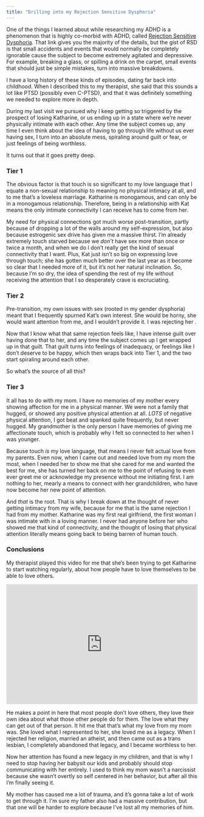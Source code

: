 ```yaml
---
title: "Drilling into my Rejection Sensitive Dysphoria"
---
```


One of the things I learned about while researching my ADHD is a phenomenon that is highly co-morbid with ADHD, called [Rejection Sensitive Dysphoria](https://www.additudemag.com/rejection-sensitive-dysphoria-how-to-treat-it-alongside-adhd/). That link gives you the majority of the details, but the gist of RSD is that small accidents and events that would normally be completely ignorable cause the subject to become extremely agitated and depressive. For example, breaking a glass, or spilling a drink on the carpet, small events that should just be simple mistakes, turn into massive breakdowns.

I have a long history of these kinds of episodes, dating far back into childhood. When I described this to my therapist, she said that this sounds a lot like PTSD (possibly even C-PTSD), and that it was definitely something we needed to explore more in depth.

During my last visit we pursued why I keep getting so triggered by the prospect of losing Katharine, or us ending up in a state where we’re never physically intimate with each other. Any time the subject comes up, any time I even think about the idea of having to go through life without us ever having sex, I turn into an absolute mess, spiraling around guilt or fear, or just feelings of being worthless.

It turns out that it goes pretty deep.

### Tier 1

The obvious factor is that touch is so significant to my love language that I equate a non-sexual relationship to meaning no physical intimacy at all, and to me that’s a loveless marriage. Katharine is monogamous, and can only be in a monogamous relationship. Therefore, being in a relationship with Kat means the only intimate connectivity I can receive has to come from her.

My need for physical connections got much worse post-transition, partly because of dropping a lot of the walls around my self-expression, but also because estrogenic sex drive has given me a massive thirst. I’m already extremely touch starved because we _don’t_ have sex more than once or twice a month, and when we do I don’t really get the kind of sexual connectivity that I want. Plus, Kat just isn’t so big on expressing love through touch; she has gotten much better over the last year as it become so clear that I needed more of it, but it’s not her natural inclination. So, because I’m so dry, the idea of spending the rest of my life without receiving the attention that I so desperately crave is excruciating.

### Tier 2

Pre-transition, my own issues with sex (rooted in my gender dysphoria) meant that I frequently spurned Kat’s own interest. She would be horny, she would want attention from me, and I wouldn’t provide it. I was rejecting her .

Now that I know what that same rejection feels like, I have intense guilt over having done that to her, and any time the subject comes up I get wrapped up in that guilt. That guilt turns into feelings of inadequacy, or feelings like I don’t deserve to be happy, which then wraps back into Tier 1, and the two start spiraling around each other.

So what’s the source of all this?

### Tier 3

It all has to do with my mom. I have no memories of my mother every showing affection for me in a physical manner. We were not a family that hugged, or showed any positive physical attention at all. _LOTS_ of negative physical attention, I got beat and spanked quite frequently, but never hugged. My grandmother is the only person I have memories of giving me affectionate touch, which is probably why I felt so connected to her when I was younger.

Because touch _is_ my love language, that means I never felt actual love from my parents. Even now, when I came out and needed love from my mom the most, when I needed her to show me that she cared for me and wanted the best for me, she has turned her back on me to the point of refusing to even ever greet me or acknowledge my presence without me initiating first. I am nothing to her, mearly a means to connect with her grandchildren, who have now become her new point of attention.

And _that_ is the root. That is why I break down at the thought of never getting intimacy from my wife, because for me that is the same rejection I had from my mother. Katharine was my first real girlfriend, the first woman I was intimate with in a loving manner. I never had anyone before her who showed me that kind of connectivity, and the thought of losing that physical attention literally means going back to being barren of human touch.

### Conclusions

My therapist played this video for me that she’s been trying to get Katharine to start watching regularly, about how people have to love themselves to be able to love others.

<iframe width="100%" height="315" src="https://www.youtube.com/embed/ip_FehKz5LE?rel=0" frameborder="0" allow="autoplay; encrypted-media" allowfullscreen></iframe>

He makes a point in here that most people don’t love others, they love their own idea about what those other people do for them. The love what they can get out of that person.
It hit me that that’s what my love from my mom was. She loved what I represented to her, she loved me as a legacy. When I rejected her religion, married an atheist, and then came out as a trans lesbian, I completely abandoned that legacy, and I became worthless to her.

Now her attention has found a new legacy in my children, and that is why I need to stop having her babysit our kids and probably should stop communicating with her entirely. I used to think my mom wasn’t a narcissist because she wasn’t overtly so self centered in her behavior, but after all this I’m finally seeing it.

My mother has caused me a lot of trauma, and it’s gonna take a lot of work to get through it. I'm sure my father also had a massive contribution, but that one will be harder to explore because I've lost all my memories of him.